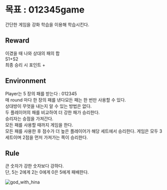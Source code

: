 # 목표 : **012345game**
간단한 게임을 강화 학습을 이용해 학습시킨다.


## Reward
이겼을 때 나와 상대의 패의 합  
S1+S2  
최종 승리 시 포인트 +  


## Environment
Player는 5 장의 패를 받는다 : 012345  
매 round 마다 한 장의 패를 낸다모든 패는 한 번만 사용할 수 있다.  
상대방이 무엇을 내는지 알 수 있는 방법은 없다.  
두 플레이어의 패를 비교하여 더 강한 패가 승리한다.  
승리자는 승점을 가져간다.  
모든 패를 사용할 때까지 게임을 한다.  
모든 패를 사용한 후 점수가 더 높은 플레이어가 해당 세트에서 승리한다.
게임은 모두 3 세트이며 2점을 먼저 가져가는 쪽이 승리한다.  


## Rule
큰 숫자가 강한 숫자보다 강하다.  
단, 5는 2에게 2는 0에게 0은 5에게 패배한다.  
  
    
      
        
          

![god_with_hina](https://user-images.githubusercontent.com/104818036/179164316-15de0c5d-80be-4525-a4b2-e08c43c37c7e.png)

